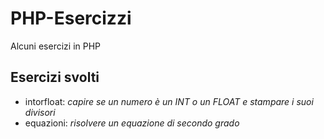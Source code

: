 # PHP-Esercizzi
Alcuni esercizi in PHP<br>

## Esercizi svolti
<ul>
	<li>intorfloat: <i>capire se un numero è un INT o un FLOAT e stampare i suoi divisori</i></li>
	<li>equazioni: <i>risolvere un equazione di secondo grado</i></li>
</ul>
